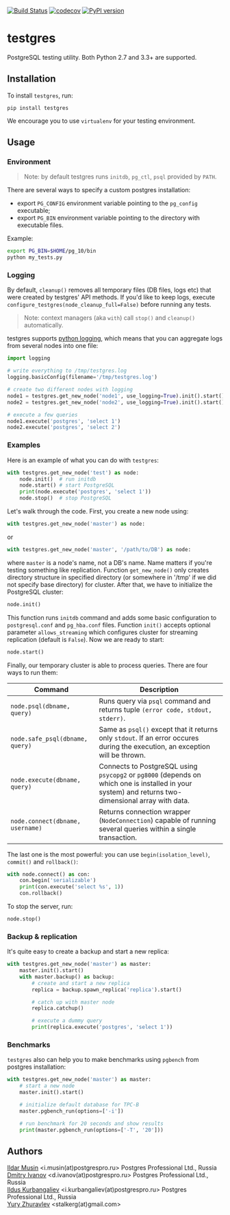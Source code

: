 [![Build Status](https://travis-ci.org/postgrespro/testgres.svg?branch=master)](https://travis-ci.org/postgrespro/testgres)
[![codecov](https://codecov.io/gh/postgrespro/testgres/branch/master/graph/badge.svg)](https://codecov.io/gh/postgrespro/testgres)
[![PyPI version](https://badge.fury.io/py/testgres.svg)](https://badge.fury.io/py/testgres)

# testgres

PostgreSQL testing utility. Both Python 2.7 and 3.3+ are supported.


## Installation

To install `testgres`, run:

```
pip install testgres
```

We encourage you to use `virtualenv` for your testing environment.


## Usage

### Environment

> Note: by default testgres runs `initdb`, `pg_ctl`, `psql` provided by `PATH`.

There are several ways to specify a custom postgres installation:

* export `PG_CONFIG` environment variable pointing to the `pg_config` executable;
* export `PG_BIN` environment variable pointing to the directory with executable files.

Example:

```bash
export PG_BIN=$HOME/pg_10/bin
python my_tests.py
```


### Logging

By default, `cleanup()` removes all temporary files (DB files, logs etc) that were created by testgres' API methods.
If you'd like to keep logs, execute `configure_testgres(node_cleanup_full=False)` before running any tests.

> Note: context managers (aka `with`) call `stop()` and `cleanup()` automatically.

testgres supports [python logging](https://docs.python.org/3.6/library/logging.html),
which means that you can aggregate logs from several nodes into one file:

```python
import logging

# write everything to /tmp/testgres.log
logging.basicConfig(filename='/tmp/testgres.log')

# create two different nodes with logging
node1 = testgres.get_new_node('node1', use_logging=True).init().start()
node2 = testgres.get_new_node('node2', use_logging=True).init().start()

# execute a few queries
node1.execute('postgres', 'select 1')
node2.execute('postgres', 'select 2')
```


### Examples

Here is an example of what you can do with `testgres`:

```python
with testgres.get_new_node('test') as node:
    node.init()  # run initdb
    node.start() # start PostgreSQL
    print(node.execute('postgres', 'select 1'))
    node.stop()  # stop PostgreSQL
```

Let's walk through the code. First, you create a new node using:

```python
with testgres.get_new_node('master') as node:
```

or

```python
with testgres.get_new_node('master', '/path/to/DB') as node:
```

where `master` is a node's name, not a DB's name. Name matters if you're testing something like replication.
Function `get_new_node()` only creates directory structure in specified directory (or somewhere in '/tmp' if
we did not specify base directory) for cluster. After that, we have to initialize the PostgreSQL cluster:

```python
node.init()
```

This function runs `initdb` command and adds some basic configuration to `postgresql.conf` and `pg_hba.conf` files.
Function `init()` accepts optional parameter `allows_streaming` which configures cluster for streaming replication (default is `False`).
Now we are ready to start:

```python
node.start()
```

Finally, our temporary cluster is able to process queries. There are four ways to run them:

| Command | Description |
|----------------------------------|-----------------------------------------------------------------------------------------------------------------------------------------------------|
| `node.psql(dbname, query)` | Runs query via `psql` command and returns tuple `(error code, stdout, stderr)`. |
| `node.safe_psql(dbname, query)` | Same as `psql()` except that it returns only `stdout`. If an error occures during the execution, an exception will be thrown. |
| `node.execute(dbname, query)` | Connects to PostgreSQL using `psycopg2` or `pg8000` (depends on which one is installed in your system) and returns two-dimensional array with data. |
| `node.connect(dbname, username)` | Returns connection wrapper (`NodeConnection`) capable of running several queries within a single transaction. |

The last one is the most powerful: you can use `begin(isolation_level)`, `commit()` and `rollback()`:
```python
with node.connect() as con:
    con.begin('serializable')
    print(con.execute('select %s', 1))
    con.rollback()
```

To stop the server, run:

```python
node.stop()
```


### Backup & replication

It's quite easy to create a backup and start a new replica:

```python
with testgres.get_new_node('master') as master:
    master.init().start()
    with master.backup() as backup:
        # create and start a new replica
        replica = backup.spawn_replica('replica').start()

        # catch up with master node
        replica.catchup()

        # execute a dummy query
        print(replica.execute('postgres', 'select 1'))
```

### Benchmarks

`testgres` also can help you to make benchmarks using `pgbench` from postgres installation:

```python
with testgres.get_new_node('master') as master:
    # start a new node
    master.init().start()

    # initialize default database for TPC-B
    master.pgbench_run(options=['-i'])

    # run benchmark for 20 seconds and show results
    print(master.pgbench_run(options=['-T', '20']))
```


## Authors

[Ildar Musin](https://github.com/zilder) <i.musin(at)postgrespro.ru> Postgres Professional Ltd., Russia     
[Dmitry Ivanov](https://github.com/funbringer) <d.ivanov(at)postgrespro.ru> Postgres Professional Ltd., Russia   
[Ildus Kurbangaliev](https://github.com/ildus) <i.kurbangaliev(at)postgrespro.ru> Postgres Professional Ltd., Russia     
[Yury Zhuravlev](https://github.com/stalkerg) <stalkerg(at)gmail.com>

